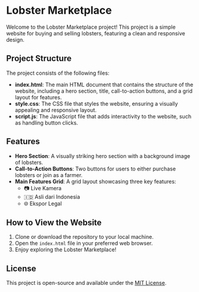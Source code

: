 # Lobster Marketplace

Welcome to the Lobster Marketplace project! This project is a simple website for buying and selling lobsters, featuring a clean and responsive design.

## Project Structure

The project consists of the following files:

- **index.html**: The main HTML document that contains the structure of the website, including a hero section, title, call-to-action buttons, and a grid layout for features.
- **style.css**: The CSS file that styles the website, ensuring a visually appealing and responsive layout.
- **script.js**: The JavaScript file that adds interactivity to the website, such as handling button clicks.

## Features

- **Hero Section**: A visually striking hero section with a background image of lobsters.
- **Call-to-Action Buttons**: Two buttons for users to either purchase lobsters or join as a farmer.
- **Main Features Grid**: A grid layout showcasing three key features:
  - 📷 Live Kamera
  - 🇮🇩 Asli dari Indonesia
  - 🌐 Ekspor Legal

## How to View the Website

1. Clone or download the repository to your local machine.
2. Open the `index.html` file in your preferred web browser.
3. Enjoy exploring the Lobster Marketplace!

## License

This project is open-source and available under the [MIT License](LICENSE).